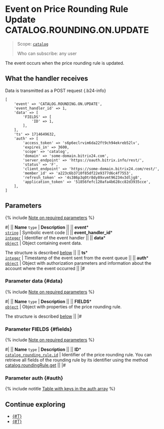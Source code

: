 # Event on Price Rounding Rule Update CATALOG.ROUNDING.ON.UPDATE

> Scope: [`catalog`](../../../scopes/permissions.md)
>
> Who can subscribe: any user

The event occurs when the price rounding rule is updated.

## What the handler receives

Data is transmitted as a POST request {.b24-info}

```
[
    'event' => 'CATALOG.ROUNDING.ON.UPDATE',    
    'event_handler_id' => 1,
    'data' => [
        'FIELDS' => [
            'ID' => 1,
        ],
    ],
    'ts' => 1714649632,
    'auth' => [
        'access_token' => 's6p6eclrvim6da22ft9ch94ekreb52lv',
        'expires_in' => 3600,
        'scope' => 'catalog',
        'domain' => 'some-domain.bitrix24.com',
        'server_endpoint' => 'https://oauth.bitrix.info/rest/',
        'status' => 'F',
        'client_endpoint' => 'https://some-domain.bitrix24.com/rest/',
        'member_id' => 'a223c6b3710f85df22e9377d6c4f7553',
        'refresh_token' => '4s386p3q0tr8dy89xvmt96234v3dljg8',
        'application_token' => '51856fefc120afa4b628cc82d3935cce',
    ],
]
```

## Parameters

{% include [Note on required parameters](../../../../_includes/required.md) %}

#|
|| **Name**
`type` | **Description** ||
|| **event***  
[`string`](../../data-types.md) | Symbolic event code ||
|| **event_handler_id***  
[`integer`](../../data-types.md) | Identifier of the event handler ||
|| **data***  
[`object`](../../data-types.md) | Object containing event data.

The structure is described [below](#data) ||
|| **ts***  
[`integer`](../../data-types.md) | Timestamp of the event sent from the event queue ||
|| **auth***  
[`object`](../../data-types.md) | Object with authorization parameters and information about the account where the event occurred ||
|#

### Parameter data {#data}

{% include [Note on required parameters](../../../../_includes/required.md) %}

#|
|| **Name**
`type` | **Description** ||
|| **FIELDS***  
[`object`](../../data-types.md) | Object with properties of the price rounding rule.

The structure is described [below](#fields) ||
|#

### Parameter FIELDS {#fields}

{% include [Note on required parameters](../../../../_includes/required.md) %}

#|
|| **Name**
`type` | **Description** ||
|| **ID***  
[`catalog_rounding_rule.id`](../../data-types.md#catalog_rounding_rule) | Identifier of the price rounding rule. You can retrieve all fields of the rounding rule by its identifier using the method [catalog.roundingRule.get](../catalog-rounding-rule-get.md) ||
|#

### Parameter auth {#auth}

{% include notitle [Table with keys in the auth array](../../../../_includes/auth-params-in-events.md) %}

## Continue exploring

- [{#T}](./catalog-rounding-on-add.md)
- [{#T}](./catalog-rounding-on-delete.md)